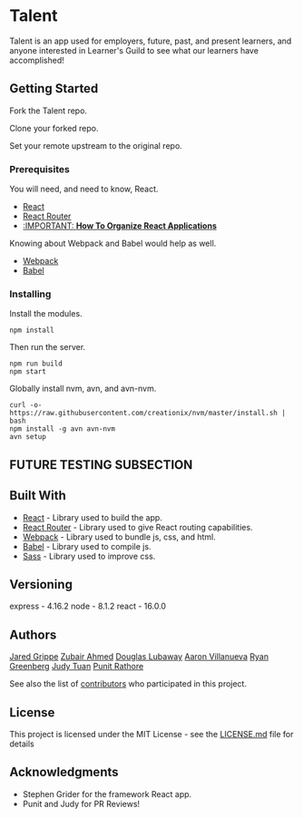 # Talent

Talent is an app used for employers, future, past, and present learners, and anyone interested in Learner's Guild to see what our learners have accomplished!

## Getting Started

Fork the Talent repo.

Clone your forked repo.

Set your remote upstream to the original repo.

### Prerequisites

You will need, and need to know, React.

- [React](https://reactjs.org/tutorial/tutorial.html)
- [React Router](https://reacttraining.com/react-router/web/api/Redirect)
- [:IMPORTANT: **How To Organize React Applications**](https://medium.com/@dan_abramov/smart-and-dumb-components-7ca2f9a7c7d0)

Knowing about Webpack and Babel would help as well.
- [Webpack](https://www.youtube.com/watch?v=JdGnYNtuEtE&index=1&list=PLkEZWD8wbltnRp6nRR8kv97RbpcUdNawY)
- [Babel](http://babeljs.io/docs/setup/)

### Installing

Install the modules.

```
npm install
```

Then run the server.

```
npm run build
npm start
```
Globally install nvm, avn, and avn-nvm.

```
curl -o- https://raw.githubusercontent.com/creationix/nvm/master/install.sh | bash
npm install -g avn avn-nvm
avn setup
```

## FUTURE TESTING SUBSECTION

## Built With

* [React](https://reactjs.org/) - Library used to build the app.
* [React Router](https://reacttraining.com/react-router/) - Library used to give React routing capabilities.
* [Webpack](https://webpack.js.org/) - Library used to bundle js, css, and html.
* [Babel](https://babeljs.io/) - Library used to compile js.
* [Sass](http://sass-lang.com/) - Library used to improve css.

## Versioning

express - 4.16.2
node - 8.1.2
react - 16.0.0

## Authors

[Jared Grippe](https://github.com/deadlyicon)
[Zubair Ahmed](https://github.com/zubairnahmed)
[Douglas Lubaway](https://github.com/hhhhhaaaa)
[Aaron Villanueva](https://github.com/aaronev)
[Ryan Greenberg](https://github.com/optomal7)
[Judy Tuan](https://github.com/judytuna)
[Punit Rathore](https://github.com/punitrathore)

See also the list of [contributors](https://github.com/your/project/contributors) who participated in this project.

## License

This project is licensed under the MIT License - see the [LICENSE.md](LICENSE.md) file for details

## Acknowledgments

* Stephen Grider for the framework React app.
* Punit and Judy for PR Reviews!
